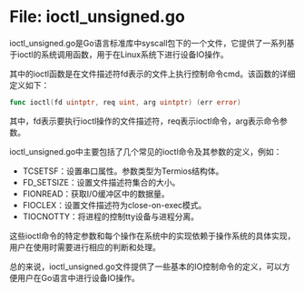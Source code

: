 # File: ioctl_unsigned.go

ioctl_unsigned.go是Go语言标准库中syscall包下的一个文件，它提供了一系列基于ioctl的系统调用函数，用于在Linux系统下进行设备IO操作。

其中的ioctl函数是在文件描述符fd表示的文件上执行控制命令cmd。该函数的详细定义如下：

```go
func ioctl(fd uintptr, req uint, arg uintptr) (err error)
```

其中，fd表示要执行ioctl操作的文件描述符，req表示ioctl命令，arg表示命令参数。

ioctl_unsigned.go中主要包括了几个常见的ioctl命令及其参数的定义，例如：

- TCSETSF：设置串口属性。参数类型为Termios结构体。
- FD_SETSIZE：设置文件描述符集合的大小。
- FIONREAD：获取I/O缓冲区中的数据量。
- FIOCLEX：设置文件描述符为close-on-exec模式。
- TIOCNOTTY：将进程的控制tty设备与进程分离。

这些ioctl命令的特定参数和每个操作在系统中的实现依赖于操作系统的具体实现，用户在使用时需要进行相应的判断和处理。

总的来说，ioctl_unsigned.go文件提供了一些基本的IO控制命令的定义，可以方便用户在Go语言中进行设备IO操作。

